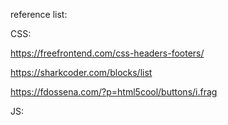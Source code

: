 reference list:

CSS:

https://freefrontend.com/css-headers-footers/

https://sharkcoder.com/blocks/list

https://fdossena.com/?p=html5cool/buttons/i.frag

JS:

